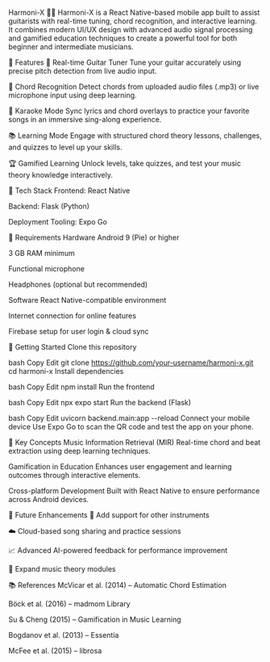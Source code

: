 Harmoni-X 🎸🎶
Harmoni-X is a React Native-based mobile app built to assist guitarists with real-time tuning, chord recognition, and interactive learning. It combines modern UI/UX design with advanced audio signal processing and gamified education techniques to create a powerful tool for both beginner and intermediate musicians.

🔧 Features
🎵 Real-time Guitar Tuner
Tune your guitar accurately using precise pitch detection from live audio input.

🎼 Chord Recognition
Detect chords from uploaded audio files (.mp3) or live microphone input using deep learning.

🎤 Karaoke Mode
Sync lyrics and chord overlays to practice your favorite songs in an immersive sing-along experience.

📚 Learning Mode
Engage with structured chord theory lessons, challenges, and quizzes to level up your skills.

🏆 Gamified Learning
Unlock levels, take quizzes, and test your music theory knowledge interactively.

🧱 Tech Stack
Frontend: React Native

Backend: Flask (Python)

Deployment Tooling: Expo Go

📱 Requirements
Hardware
Android 9 (Pie) or higher

3 GB RAM minimum

Functional microphone

Headphones (optional but recommended)

Software
React Native-compatible environment

Internet connection for online features

Firebase setup for user login & cloud sync

🚀 Getting Started
Clone this repository

bash
Copy
Edit
git clone https://github.com/your-username/harmoni-x.git
cd harmoni-x
Install dependencies

bash
Copy
Edit
npm install
Run the frontend

bash
Copy
Edit
npx expo start
Run the backend (Flask)

bash
Copy
Edit
uvicorn backend.main:app --reload
Connect your mobile device
Use Expo Go to scan the QR code and test the app on your phone.

🧠 Key Concepts
Music Information Retrieval (MIR)
Real-time chord and beat extraction using deep learning techniques.

Gamification in Education
Enhances user engagement and learning outcomes through interactive elements.

Cross-platform Development
Built with React Native to ensure performance across Android devices.

🧪 Future Enhancements
🎸 Add support for other instruments

☁️ Cloud-based song sharing and practice sessions

📈 Advanced AI-powered feedback for performance improvement

🧠 Expand music theory modules

📚 References
McVicar et al. (2014) – Automatic Chord Estimation

Böck et al. (2016) – madmom Library

Su & Cheng (2015) – Gamification in Music Learning

Bogdanov et al. (2013) – Essentia

McFee et al. (2015) – librosa
